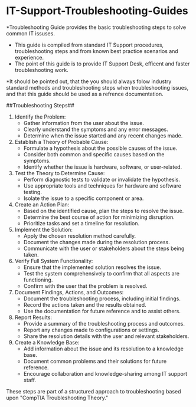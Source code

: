 # IT-Support-Troubleshooting-Guides
*Troubleshooting Guide provides the basic troubleshooting steps to solve common IT issuses. 
- This guide is compiled from standard IT Support procedures, troubleshooting steps and from known best practice scenarios and experience.
- The point of this guide is to provide IT Support Desk, efficent and faster troubleshooting work.

*It should be pointed out, that the you should always folow industry standard methods and troubleshooting steps when troubleshooting issues, and that this guide should be used as a refrence documentation. 


##Troubleshooting Steps##
1. Identify the Problem:
    - Gather information from the user about the issue.
    - Clearly understand the symptoms and any error messages.
    - Determine when the issue started and any recent changes made.
2. Establish a Theory of Probable Cause:
    - Formulate a hypothesis about the possible causes of the issue.
    - Consider both common and specific causes based on the symptoms.
    - Identify whether the issue is hardware, software, or user-related.
3. Test the Theory to Determine Cause:
    - Perform diagnostic tests to validate or invalidate the hypothesis.
    - Use appropriate tools and techniques for hardware and software testing.
    - Isolate the issue to a specific component or area.
4. Create an Action Plan:
    - Based on the identified cause, plan the steps to resolve the issue.
    - Determine the best course of action for minimizing disruption.
    - Prioritize tasks and set a timeline for resolution.
5. Implement the Solution:
    - Apply the chosen resolution method carefully.
    - Document the changes made during the resolution process.
    - Communicate with the user or stakeholders about the steps being taken.
6. Verify Full System Functionality:
    - Ensure that the implemented solution resolves the issue.
    - Test the system comprehensively to confirm that all aspects are functioning.
    - Confirm with the user that the problem is resolved.
7. Document Findings, Actions, and Outcomes:
    - Document the troubleshooting process, including initial findings.
    - Record the actions taken and the results obtained.
    - Use the documentation for future reference and to assist others.
8. Report Results:
    - Provide a summary of the troubleshooting process and outcomes.
    - Report any changes made to configurations or settings.
    - Share the resolution details with the user and relevant stakeholders.
9. Create a Knowledge Base:
    - Add information about the issue and its resolution to a knowledge base.
    - Document common problems and their solutions for future reference.
    - Encourage collaboration and knowledge-sharing among IT support staff.

These steps are part of a structured approach to troubleshooting based upon "CompTIA Troubleshooting Theory." 

